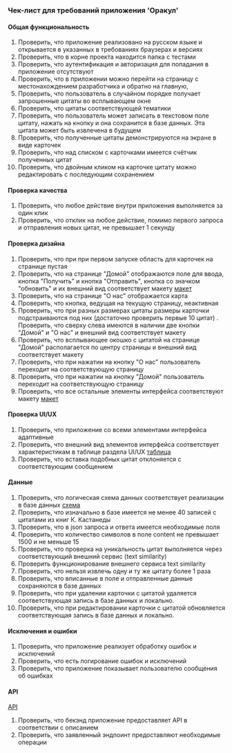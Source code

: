 ### Чек-лист для требований приложения 'Оракул'

#### Общая функциональность

1. Проверить, что приложение реализовано на русском языке и открывается в указанных в требованиях 
браузерах и версиях
2. Проверить, что в корне проекта находится папка с тестами
3. Проверить, что аутентификация и авторизация для попадания в приложение отсутствуют
4. Проверить, что в приложении можно перейти на страницу с местонахождением разработчика и обратно на главную,  
5. Проверить, что пользователь в случайном порядке получает запрошенные цитаты во всплывающем окне
6. Проверить, что цитаты соответствующей тематики
7. Проверить, что пользователь может записать в текстовом поле цитату, нажать на кнопку и она сохранится в базе данных. 
Эта цитата может быть извлечена в будущем
8. Проверить, что полученные цитаты демонстрируются на экране в виде карточек
9. Проверить, что над списком с карточками  имеется счётчик полученных цитат
10. Проверить, что двойным кликом на карточке цитату можно редактировать с последующим сохранением

#### Проверка качества

1. Проверить, что любое действие внутри приложения выполняется за один клик
2. Проверить, что отклик на любое действие, помимо первого запроса и отправления новых цитат, не превышает 1 секунду

#### Проверка дизайна

1. Проверить, что при при первом запуске область для карточек на странице пустая
2. Проверить, что на странице "Домой" отображаются поле для ввода, кнопка "Получить"
и кнопка "Отправить", кнопка со значком "обновить" и их внешний вид соответствует макету 
[макет](requirements-specification-testing.md#98-макет)
3. Проверить, что на странице "О нас" отображается карта
4. Проверить, что кнопка, ведущая на текущую страницу, неактивная
5. Проверить, что при разных размерах цитаты размеры карточки подстраиваются под них (достаточно проверить первые 10 цитат) 
. Проверить, что сверху слева имеются в наличии две кнопки "Домой" и "О нас" и внешний вид соответствует макету
6. Проверить, что всплывающее окошко с цитатой на странице "Домой" располагается по центру страницы и внешний вид соответствует макету
7. Проверить, что при нажатии на кнопку "О нас" пользователь переходит на соответствующую страницу
8. Проверить, что при нажатии на кнопку "Домой" пользователь переходит на соответствующую страницу
9. Проверить, что все остальные элементы интерфейса соответствуют макету 
[макет](requirements-specification-testing.md#98-макет)

#### Проверка UI/UX

1. Проверить, что приложение со всеми элементами интерфейса адаптивные 
2. Проверить, что внешний вид элементов интерфейса соответствует характеристикам в таблице раздела UI/UX
[таблица](requirements-specification-testing.md#94-ui-и-ux)
3. Проверить, что вставка подобных цитат отклоняется с соответствующим сообщением 

#### Данные
1. Проверить, что логическая схема данных соответствует реализации в базе данных
[схема](requirements-specification-testing.md#107-логическая-модель-базы-данных)
2. Проверить, что изначально в базе имеется не менее 40 записей с цитатами из книг К. Кастанеды
3. Проверить, что в json запроса и ответа имеется необходимые поля
4. Проверить, что количество символов в поле content не превышает 1500 и не меньше 15
5. Проверить, что проверка на уникальность цитат выполняется через соответствующий внешний сервис (text similarity) 
6. Проверить функционирование внешнего сервиса text similarity 
7. Проверить, что нельзя извлечь одну и ту же цитату более 1 раза
8. Проверить, что вписанные в поле и отправленные данные сохраняются в базе данных
9. Проверить, что при удалении карточки с цитатой удаляется соответствующая запись в базе данных и локально. 
10. Проверить, что при редактировании карточки с цитатой обновляется соответствующая запись в базе данных и локально. 

#### Исключения и ошибки
 
1. Проверить, что приложение реализует обработку ошибок и исключений  
2. Проверить, что есть логирование ошибок и исключений
3. Проверить, что приложение показывает пользователю сообщения об ошибках

#### API

[API](requirements-specification-testing.md#104-api-и-эндпоинты)

1. Проверить, что бекэнд приложение предоставляет API в соответствии с описанием
2. Проверить, что заявленный эндпоинт предоставляют необходимые операции



